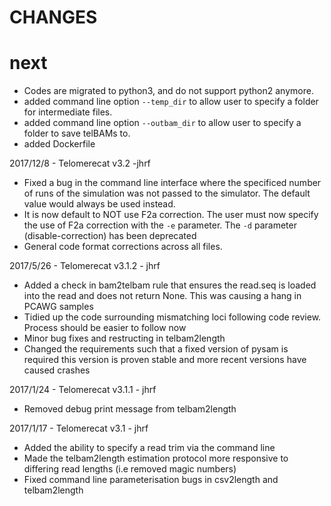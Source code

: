 # CHANGES

# next

* Codes are migrated to python3, and do not support python2 anymore.
* added command line option `--temp_dir` to allow user to specify a folder for intermediate files.
* added command line option `--outbam_dir` to allow user to specify a folder to save telBAMs to.
* added Dockerfile

2017/12/8 - Telomerecat v3.2 -jhrf

- Fixed a bug in the command line interface where the specificed number
  of runs of the simulation was not passed to the simulator. The default value
  would always be used instead.
- It is now default to NOT use F2a correction. The user must now specify the use
  of F2a correction with the `-e` parameter. The `-d` parameter (disable-correction)
  has been deprecated
- General code format corrections across all files.


2017/5/26 - Telomerecat v3.1.2 - jhrf

- Added a check in bam2telbam rule that ensures the read.seq is loaded into
  the read and does not return None. This was causing a hang in PCAWG samples 
- Tidied up the code surrounding mismatching loci following code review.
  Process should be easier to follow now
- Minor bug fixes and restructing in telbam2length
- Changed the requirements such that a fixed version of pysam is required
  this version is proven stable and more recent versions have caused crashes

2017/1/24 - Telomerecat v3.1.1 - jhrf

- Removed debug print message from telbam2length

2017/1/17 - Telomerecat v3.1 - jhrf

- Added the ability to specify a read trim via the command line
- Made the telbam2length estimation protocol more responsive to differing
  read lengths (i.e removed magic numbers)
- Fixed command line parameterisation bugs in csv2length and telbam2length
